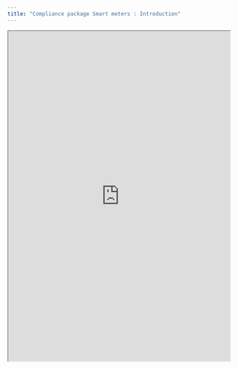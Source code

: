 ```yaml
---
title: "Compliance package Smart meters : Introduction"
---
```



<iframe height="750" width="100%" src="https://ewelton.github.io/ktest/wiki.html#Compliance%20package%20Smart%20meters%20:%20Introduction"></iframe>
